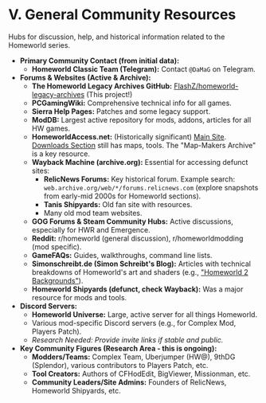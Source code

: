 # V. General Community Resources

Hubs for discussion, help, and historical information related to the Homeworld series.

*   **Primary Community Contact (from initial data):**
    *   **Homeworld Classic Team (Telegram):** Contact `@DaMaG` on Telegram.
*   **Forums & Websites (Active & Archive):**
    *   **The Homeworld Legacy Archives GitHub:** [FlashZ/homeworld-legacy-archives](https://github.com/FlashZ/homeworld-legacy-archives) (This project!)
    *   **PCGamingWiki:** Comprehensive technical info for all games.
    *   **Sierra Help Pages:** Patches and some legacy support.
    *   **ModDB:** Largest active repository for mods, addons, articles for all HW games.
    *   **HomeworldAccess.net:** (Historically significant) [Main Site](https://www.homeworldaccess.net/). [Downloads Section](https://www.homeworldaccess.net/infusions/downloads/downloads.php) still has maps, tools. The "Map-Makers Archive" is a key resource.
    *   **Wayback Machine (archive.org):** Essential for accessing defunct sites:
        *   **RelicNews Forums:** Key historical forum. Example search: `web.archive.org/web/*/forums.relicnews.com` (explore snapshots from early-mid 2000s for Homeworld sections).
        *   **Tanis Shipyards:** Old fan site with resources.
        *   Many old mod team websites.
    *   **GOG Forums & Steam Community Hubs:** Active discussions, especially for HWR and Emergence.
    *   **Reddit:** r/homeworld (general discussion), r/homeworldmodding (mod specific).
    *   **GameFAQs:** Guides, walkthroughs, command line lists.
    *   **Simonschreibt.de (Simon Schreibt's Blog):** Articles with technical breakdowns of Homeworld's art and shaders (e.g., ["Homeworld 2 Backgrounds"](https://simonschreibt.de/gat/homeworld-2-backgrounds/)).
    *   **Homeworld Shipyards (defunct, check Wayback):** Was a major resource for mods and tools.
*   **Discord Servers:**
    *   **Homeworld Universe:** Large, active server for all things Homeworld.
    *   Various mod-specific Discord servers (e.g., for Complex Mod, Players Patch).
    *   *Research Needed: Provide invite links if stable and public.*
*   **Key Community Figures (Research Area - this is ongoing):**
    *   **Modders/Teams:** Complex Team, Uberjumper (HW@), 9thDG (Splendor), various contributors to Players Patch, etc.
    *   **Tool Creators:** Authors of CFHodEdit, BigViewer, Missionman, etc.
    *   **Community Leaders/Site Admins:** Founders of RelicNews, Homeworld Shipyards, etc.